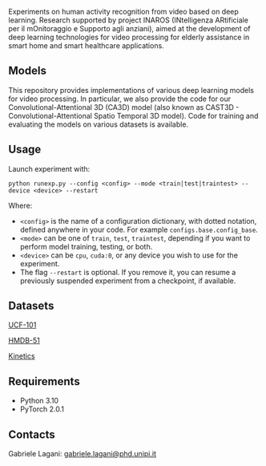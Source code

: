 
Experiments on human activity recognition from video based on deep learning.
Research supported by project INAROS (INtelligenza ARtificiale per il 
mOnitoraggio e Supporto agli anziani), aimed at the development of deep 
learning technologies for video processing for elderly assistance in smart 
home and smart healthcare applications.

## Models
This repository provides implementations of various deep learning models for 
video processing. In particular, we also provide the code for our 
Convolutional-Attentional 3D (CA3D) model (also known as CAST3D - 
Convolutional-Attentional Spatio Temporal 3D model).
Code for training and evaluating the models on various datasets is available.

## Usage
Launch experiment with:
```
python runexp.py --config <config> --mode <train|test|traintest> --device <device> --restart
```
Where:
 - `<config>` is the name of a configuration dictionary, with dotted 
 notation, defined anywhere in your code. For example
 `configs.base.config_base`.
  - `<mode>` can be one of `train`, `test`, `traintest`, depending if you 
  want to perform model training, testing, or both.
 - `<device>` can be `cpu`, `cuda:0`, or any device you wish to use for
 the experiment.
 - The flag `--restart` is optional. If you remove it, you can resume a 
 previously suspended experiment from a checkpoint, if available.
 
 ## Datasets
[UCF-101](https://www.crcv.ucf.edu/data/UCF101.php)

[HMDB-51](https://serre-lab.clps.brown.edu/resource/hmdb-a-large-human-motion-database)

[Kinetics](https://github.com/cvdfoundation/kinetics-dataset)


## Requirements
- Python  3.10
- PyTorch 2.0.1

## Contacts
Gabriele Lagani: gabriele.lagani@phd.unipi.it
 
